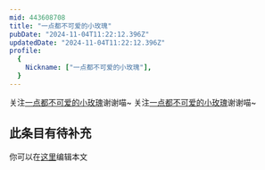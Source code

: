 ```yaml
---
mid: 443608708
title: "一点都不可爱的小玫瑰"
pubDate: "2024-11-04T11:22:12.396Z"
updatedDate: "2024-11-04T11:22:12.396Z"
profile:
  {
    Nickname: ["一点都不可爱的小玫瑰"],
  }
---
```


关注[一点都不可爱的小玫瑰](https://space.bilibili.com/443608708)谢谢喵~ 关注[一点都不可爱的小玫瑰](https://space.bilibili.com/443608708)谢谢喵~

## 此条目有待补充
你可以在[这里](https://github.com/Yuhanawa/VTuber.ICU/edit/master/src/content/v/一点都不可爱的小玫瑰/index.md)编辑本文
